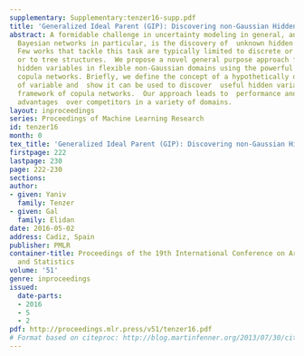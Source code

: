 ```yaml
---
supplementary: Supplementary:tenzer16-supp.pdf
title: 'Generalized Ideal Parent (GIP): Discovering non-Gaussian Hidden Variables'
abstract: A formidable challenge in uncertainty modeling in general, and when learning
  Bayesian networks in particular, is the discovery of  unknown hidden variables.
  Few works that tackle this task are typically limited to discrete or Gaussian domains,
  or to tree structures.  We propose a novel general purpose approach for discovering
  hidden variables in flexible non-Gaussian domains using the powerful class of  Gaussian
  copula networks. Briefly, we define the concept of a hypothetically optimal predictor
  of variable and  show it can be used to discover  useful hidden variables in the  expressive
  framework of copula networks.  Our approach leads to  performance and compactness
  advantages  over competitors in a variety of domains.
layout: inproceedings
series: Proceedings of Machine Learning Research
id: tenzer16
month: 0
tex_title: 'Generalized Ideal Parent (GIP): Discovering non-Gaussian Hidden Variables'
firstpage: 222
lastpage: 230
page: 222-230
sections: 
author:
- given: Yaniv
  family: Tenzer
- given: Gal
  family: Elidan
date: 2016-05-02
address: Cadiz, Spain
publisher: PMLR
container-title: Proceedings of the 19th International Conference on Artificial Intelligence
  and Statistics
volume: '51'
genre: inproceedings
issued:
  date-parts:
  - 2016
  - 5
  - 2
pdf: http://proceedings.mlr.press/v51/tenzer16.pdf
# Format based on citeproc: http://blog.martinfenner.org/2013/07/30/citeproc-yaml-for-bibliographies/
---
```

